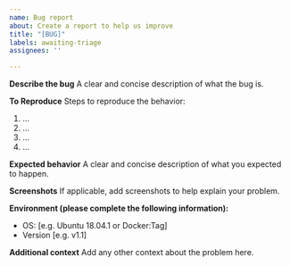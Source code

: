 ```yaml
---
name: Bug report
about: Create a report to help us improve
title: "[BUG]"
labels: awaiting-triage
assignees: ''

---
```


**Describe the bug**
A clear and concise description of what the bug is.

**To Reproduce**
Steps to reproduce the behavior:
1. ...
2. ...
3. ...
4. ...

**Expected behavior**
A clear and concise description of what you expected to happen.

**Screenshots**
If applicable, add screenshots to help explain your problem.

**Environment (please complete the following information):**
 - OS: [e.g. Ubuntu 18.04.1 or Docker:Tag]
 - Version [e.g. v1.1]

**Additional context**
Add any other context about the problem here.
